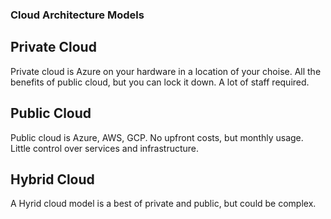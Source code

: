 ### Cloud Architecture Models

## Private Cloud
Private cloud is Azure on your hardware in a location of your choise. All the benefits of public cloud, but you can lock it down. A lot of staff required.

## Public Cloud
Public cloud is Azure, AWS, GCP. No upfront costs, but monthly usage. Little control over services and infrastructure.

## Hybrid Cloud
A Hyrid cloud model is a best of private and public, but could be complex.
